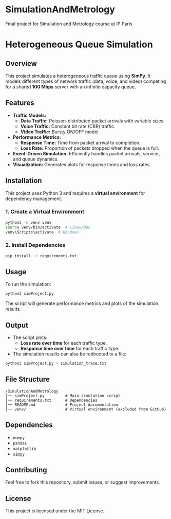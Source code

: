 # SimulationAndMetrology
Final project for Simulation and Metrology course at IP Paris

# Heterogeneous Queue Simulation

## Overview
This project simulates a heterogeneous traffic queue using **SimPy**. It models different types of network traffic (data, voice, and video) competing for a shared **100 Mbps** server with an infinite capacity queue.

## Features
- **Traffic Models:**
  - **Data Traffic:** Poisson-distributed packet arrivals with variable sizes.
  - **Voice Traffic:** Constant bit rate (CBR) traffic.
  - **Video Traffic:** Bursty ON/OFF model.
- **Performance Metrics:**
  - **Response Time:** Time from packet arrival to completion.
  - **Loss Rate:** Proportion of packets dropped when the queue is full.
- **Event-Driven Simulation:** Efficiently handles packet arrivals, service, and queue dynamics.
- **Visualization:** Generates plots for response times and loss rates.

## Installation
This project uses Python 3 and requires a **virtual environment** for dependency management.

### 1. Create a Virtual Environment
```bash
python3 -m venv venv
source venv/bin/activate  # Linux/Mac
venv\Scripts\activate  # Windows
```

### 2. Install Dependencies
```bash
pip install -r requirements.txt
```

## Usage
To run the simulation:
```bash
python3 simProject.py
```
The script will generate performance metrics and plots of the simulation results.

## Output
- The script plots:
  - **Loss rate over time** for each traffic type.
  - **Response time over time** for each traffic type.
- The simulation results can also be redirected to a file:
```bash
python3 simProject.py > simulation_trace.txt
```

## File Structure
```
/SimulationAndMetrology
│── simProject.py         # Main simulation script
│── requirements.txt      # Dependencies
│── README.md             # Project documentation
│── venv/                 # Virtual environment (excluded from GitHub)
```

## Dependencies
- `numpy`
- `pandas`
- `matplotlib`
- `simpy`

## Contributing
Feel free to fork this repository, submit issues, or suggest improvements.

## License
This project is licensed under the MIT License.


